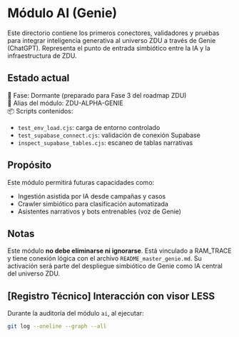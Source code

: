 # Módulo AI (Genie)

Este directorio contiene los primeros conectores, validadores y pruebas para integrar inteligencia generativa al universo ZDU a través de Genie (ChatGPT). Representa el punto de entrada simbiótico entre la IA y la infraestructura de ZDU.

## Estado actual

🔄 Fase: Dormante (preparado para Fase 3 del roadmap ZDU)  
🧠 Alias del módulo: ZDU-ALPHA-GENIE  
📦 Scripts contenidos:
- `test_env_load.cjs`: carga de entorno controlado
- `test_supabase_connect.cjs`: validación de conexión Supabase
- `inspect_supabase_tables.cjs`: escaneo de tablas narrativas

## Propósito

Este módulo permitirá futuras capacidades como:
- Ingestión asistida por IA desde campañas y casos
- Crawler simbiótico para clasificación automatizada
- Asistentes narrativos y bots entrenables (voz de Genie)

## Notas

Este módulo **no debe eliminarse ni ignorarse**. Está vinculado a RAM_TRACE y tiene conexión lógica con el archivo `README_master_genie.md`. Su activación será parte del despliegue simbiótico de Genie como IA central del universo ZDU.

## [Registro Técnico] Interacción con visor LESS

Durante la auditoría del módulo `ai`, al ejecutar:

```bash
git log --oneline --graph --all
